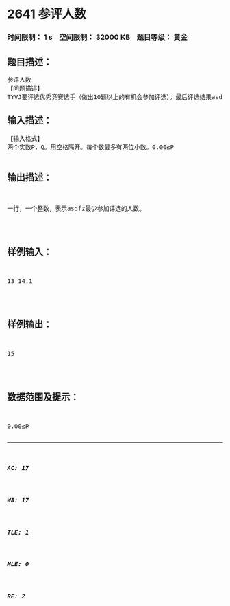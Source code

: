 # 2641 参评人数   
### 时间限制： 1 s&nbsp;&nbsp;&nbsp;&nbsp;空间限制： 32000 KB&nbsp;&nbsp;&nbsp;&nbsp;题目等级： 黄金  
## 题目描述：  

<pre>
参评人数
【问题描述】
TYVJ要评选优秀竞赛选手（做出10题以上的有机会参加评选）。最后评选结果asdfz有超过P%但不足Q%的人被评上了。现在给你P和Q，你要算出asdfz最少有多少人参加评选。
</pre>
  
  
## 输入描述：  

<pre>
【输入格式】
两个实数P，Q。用空格隔开。每个数最多有两位小数。0.00≤P<Q≤99.99。
</pre>
  
  
## 输出描述：  

<pre>
一行，一个整数，表示asdfz最少参加评选的人数。
</pre>
  
  
## 样例输入：  

<pre>
13 14.1
</pre>
  
  
## 样例输出：  

<pre>
15
</pre>
  
  
## 数据范围及提示：  

<pre>
0.00≤P<Q≤99.99。
</pre>
  
  
***  

##### AC: 17  
##### WA: 17  
##### TLE: 1  
##### MLE: 0  
##### RE: 2  
